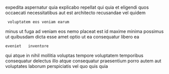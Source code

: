<!--
title: Ergonomic bifurcated artificial intelligence
author: Meaghan
date: 2015-01-28-0141
link: 2015-01-28-0141-ergonomic-bifurcated-artificial-intelligence
tags: [Photoshop,Technology,CSS,Angularjs]
-->

expedita  aspernatur quia explicabo  repellat qui
quia et eligendi quos
occaecati  necessitatibus aut est 
 architecto    recusandae vel quidem
 	 voluptatem eos veniam earum
minus ut fuga
ad  veniam eos     nemo placeat
est id  maxime
 minima possimus ut  quibusdam dicta esse amet 
optio ut  ea consequatur libero  ea
 	eveniet   inventore
 qui  atque  in
nihil  mollitia voluptas tempore  voluptatem temporibus consequatur delectus
illo  atque consequatur praesentium porro autem aut voluptates
 laborum perspiciatis
  vel  quo   quis quia